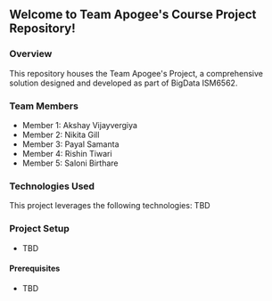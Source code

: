 
## Welcome to Team Apogee's Course Project Repository!

### Overview
This repository houses the Team Apogee's Project, a comprehensive solution designed and developed as part of BigData ISM6562.

### Team Members
- Member 1: Akshay Vijayvergiya
- Member 2: Nikita Gill
- Member 3: Payal Samanta
- Member 4: Rishin Tiwari
- Member 5: Saloni Birthare

### Technologies Used
This project leverages the following technologies:
TBD

### Project Setup
- TBD

#### Prerequisites
- TBD

